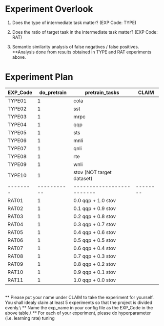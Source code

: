 # Experiment Overlook

1. Does the type of intermediate task matter? (EXP Code: TYPE<XX>)


2. Does the ratio of target task in the intermediate task matter? (EXP Code: RAT<XX>)

3. Semantic similarity analysis of false negatives / false positives.
**Analysis done from results obtained in TYPE and RAT experiments above.


# Experiment Plan
| EXP_Code | do_pretrain | pretrain_tasks            | CLAIM    |
|----------|-------------|---------------------------|----------|
| TYPE01   | 1           | cola                      |          |
| TYPE02   | 1           | sst                       |          |
| TYPE03   | 1           | mrpc                      |          |
| TYPE04   | 1           | qqp                       |          |
| TYPE05   | 1           | sts                       |          |
| TYPE06   | 1           | mnli                      |          |
| TYPE07   | 1           | qnli                      |          |
| TYPE08   | 1           | rte                       |          |
| TYPE09   | 1           | wnli                      |          |
| TYPE10   | 1           | stov (NOT target dataset) |          |
| -------- | ----------- | ------------------------- | -------- |
| RAT01    | 1           | 0.0 qqp + 1.0 stov        |          |
| RAT02    | 1           | 0.1 qqp + 0.9 stov        |          |
| RAT03    | 1           | 0.2 qqp + 0.8 stov        |          |
| RAT04    | 1           | 0.3 qqp + 0.7 stov        |          |
| RAT05    | 1           | 0.4 qqp + 0.6 stov        |          |
| RAT06    | 1           | 0.5 qqp + 0.5 stov        |          |
| RAT07    | 1           | 0.6 qqp + 0.4 stov        |          |
| RAT08    | 1           | 0.7 qqp + 0.3 stov        |          |
| RAT09    | 1           | 0.8 qqp + 0.2 stov        |          |
| RAT10    | 1           | 0.9 qqp + 0.1 stov        |          |
| RAT11    | 1           | 1.0 qqp + 0.0 stov        |          |
<br>
** Please put your name under CLAIM to take the experiment for yourself. You shall idealy claim at least 5 experiments so that the project is divided evenly.\
** Name the exp_name in your config file as the EXP_Code in the above table.\
** For each of your experiment, please do hyperparameter (i.e. learning rate) tuning
